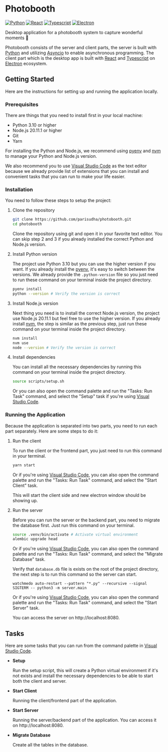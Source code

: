 # Photobooth

[![Python](https://img.shields.io/badge/Python-3471A2?style=flat&logo=python&logoColor=white)](https://python.org/)
[![React](https://img.shields.io/badge/React-20232A?style=flat&logo=react&logoColor=61DAFB)](https://react.dev/)
[![Typescript](https://img.shields.io/badge/TypeScript-007ACC?style=flat&logo=typescript&logoColor=white)](https://typescriptlang.org/)
[![Electron](https://img.shields.io/badge/Electron-20232A?style=flat&logo=electron&logoColor=86C3D0)](https://electronjs.org/)

Desktop application for a photobooth system to capture wonderful moments 📸

Photobooth consists of the server and client parts, the server is built with [Python](https://python.org) and utilizing [Asyncio](https://docs.python.org/3/library/asyncio.html) to enable asynchronous programming. The client part which is the desktop app is built with [React](https://react.dev/) and [Typescript](https://typescriptlang.org/) on [Electron](https://electronjs.org/) ecosystem.

## Getting Started

Here are the instructions for setting up and running the application locally.

### Prerequisites

There are things that you need to install first in your local machine:

- Python 3.10 or higher
- Node.js 20.11.1 or higher
- Git
- Yarn

For installing the Python and Node.js, we recommend using [pyenv](https://github.com/pyenv/pyenv) and [nvm](https://github.com/nvm-sh/nvm) to manage your Python and Node.js version.

We also recommend you to use [Visual Studio Code](https://code.visualstudio.com/download) as the text editor because we already provide list of extensions that you can install and convenient tasks that you can run to make your life easier.

### Installation

You need to follow these steps to setup the project:

1. Clone the repository

   ```bash
   git clone https://github.com/parisudha/photobooth.git
   cd photobooth
   ```

   Clone the repository using git and open it in your favorite text editor. You can skip step 2 and 3 if you already installed the correct Python and Node.js version.

2. Install Python version

   The project use Python 3.10 but you can use the higher version if you want. If you already install the [pyenv](https://github.com/pyenv/pyenv), it's easy to switch between the versions. We already provide the `.python-version` file so you just need to run these command on your terminal inside the project directory.

   ```bash
   pyenv install
   python --version # Verify the version is correct
   ```

3. Install Node.js version

   Next thing you need is to install the correct Node.js version, the project use Node.js 20.11.1 but feel free to use the higher version. If you already install [nvm](https://github.com/nvm-sh/nvm), the step is similar as the previous step, just run these command on your terminal inside the project directory.

   ```bash
   nvm install
   nvm use
   node --version # Verify the version is correct
   ```

4. Install dependencies

   You can install all the necessary dependencies by running this command on your terminal inside the project directory.

   ```bash
   source scripts/setup.sh
   ```

   Or you can also open the command palette and run the "Tasks: Run Task" command, and select the "Setup" task if you're using [Visual Studio Code](https://code.visualstudio.com/download).

### Running the Application

Because the application is separated into two parts, you need to run each part separately. Here are some steps to do it:

1. Run the client

   To run the client or the frontend part, you just need to run this command in your terminal.

   ```bash
   yarn start
   ```

   Or if you're using [Visual Studio Code](https://code.visualstudio.com/download), you can also open the command palette and run the "Tasks: Run Task" command, and select the "Start Client" task.

   This will start the client side and new electron window should be showing up.

2. Run the server

   Before you can run the server or the backend part, you need to migrate the database first. Just run this command on your terminal.

   ```bash
   source .venv/bin/activate # Activate virtual environment
   alembic upgrade head
   ```

   Or if you're using [Visual Studio Code](https://code.visualstudio.com/download), you can also open the command palette and run the "Tasks: Run Task" command, and select the "Migrate Database" task.

   Verify that `database.db` file is exists on the root of the project directory, the next step is to run this command so the server can start.

   ```
   watchmedo auto-restart --pattern "*.py" --recursive --signal SIGTERM -- python3 -m server.main
   ```

   Or if you're using [Visual Studio Code](https://code.visualstudio.com/download), you can also open the command palette and run the "Tasks: Run Task" command, and select the "Start Server" task.

   You can access the server on http://localhost:8080.

## Tasks

Here are some tasks that you can run from the command palette in [Visual Studio Code](https://code.visualstudio.com/download).

- **Setup**

  Run the setup script, this will create a Python virtual environment if it's not exists and install the necessary dependencies to be able to start both the client and server.

- **Start Client**

  Running the client/frontend part of the application.

- **Start Server**

  Running the server/backend part of the application. You can access it on http://localhost:8080.

- **Migrate Database**

  Create all the tables in the database.
